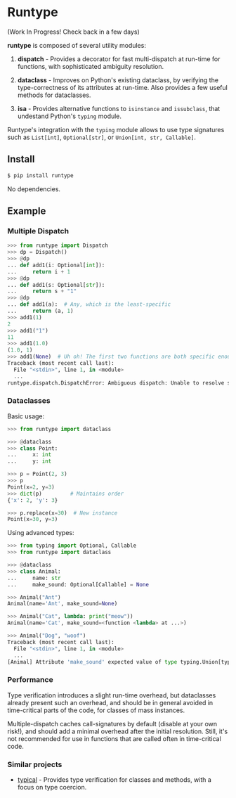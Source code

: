 # Runtype

(Work In Progress! Check back in a few days)

**runtype** is composed of several utility modules:

1. **dispatch** - Provides a decorator for fast multi-dispatch at run-time for functions, with sophisticated ambiguity resolution.

2. **dataclass** - Improves on Python's existing dataclass, by verifying the type-correctness of its attributes at run-time. Also provides a few useful methods for dataclasses.

3. **isa** - Provides alternative functions to `isinstance` and `issubclass`, that undestand Python's `typing` module.

Runtype's integration with the `typing` module allows to use type signatures such as `List[int]`, `Optional[str]`, or `Union[int, str, Callable]`.

## Install

```bash
$ pip install runtype
```

No dependencies.

## Example

### Multiple Dispatch

```python
>>> from runtype import Dispatch
>>> dp = Dispatch()
>>> @dp
... def add1(i: Optional[int]):
...     return i + 1
>>> @dp
... def add1(s: Optional[str]):
...     return s + "1"
>>> @dp
... def add1(a):  # Any, which is the least-specific
...     return (a, 1)
>>> add1(1)
2
>>> add1("1")
11
>>> add1(1.0)
(1.0, 1)
>>> add1(None)  # Uh oh! The first two functions are both specific enough!
Traceback (most recent call last):
  File "<stdin>", line 1, in <module>
  ...
runtype.dispatch.DispatchError: Ambiguous dispatch: Unable to resolve specificity of types: (<class 'str'>, <class 'NoneType'>), (<class 'int'>, <class 'NoneType'>)

```

### Dataclasses

Basic usage:

```python
>>> from runtype import dataclass

>>> @dataclass
>>> class Point:
...     x: int
...     y: int

>>> p = Point(2, 3)
>>> p
Point(x=2, y=3)
>>> dict(p)         # Maintains order
{'x': 2, 'y': 3}

>>> p.replace(x=30)  # New instance
Point(x=30, y=3)
```

Using advanced types:

```python
>>> from typing import Optional, Callable
>>> from runtype import dataclass

>>> @dataclass
>>> class Animal:
...     name: str
...     make_sound: Optional[Callable] = None

>>> Animal("Ant")
Animal(name='Ant', make_sound=None)

>>> Animal("Cat", lambda: print("meow"))
Animal(name='Cat', make_sound=<function <lambda> at ...>)

>>> Animal("Dog", "woof")
Traceback (most recent call last):
  File "<stdin>", line 1, in <module>
  ...
[Animal] Attribute 'make_sound' expected value of type typing.Union[typing.Callable, NoneType], instead got 'woof'
```

### Performance
Type verification introduces a slight run-time overhead, but dataclasses already present such an overhead,
and should be in general avoided in time-critical parts of the code, for classes of mass instances.

Multiple-dispatch caches call-signatures by default (disable at your own risk!), and should add a minimal overhead after the initial resolution. Still, it's not recommended for use in functions that are called often in time-critical code.

### Similar projects

* [typical](https://github.com/seandstewart/typical) - Provides type verification for classes and methods, with a focus on type coercion.

